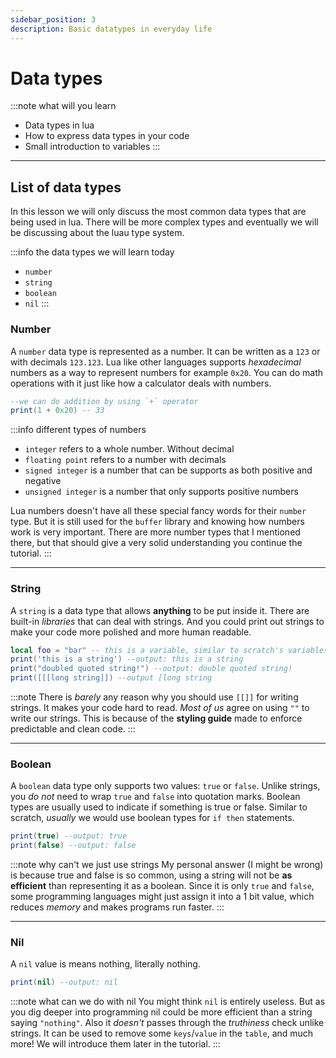 ```yaml
---
sidebar_position: 3
description: Basic datatypes in everyday life
---
```


# Data types
:::note what will you learn
- Data types in lua
- How to express data types in your code
- Small introduction to variables
:::

---

## List of data types
In this lesson we will only discuss the most common data types that are being used in lua. There will be more complex types and eventually we will be discussing about the luau type system.

:::info the data types we will learn today
- `number`
- `string`
- `boolean`
- `nil`
:::

### Number
A `number` data type is represented as a number. It can be written as a `123` or with decimals `123.123`. Lua like other languages supports *hexadecimal* numbers as a way to represent numbers for example `0x20`. You can do math operations with it just like how a calculator deals with numbers.
```lua
--we can do addition by using `+` operator
print(1 + 0x20) -- 33
```
:::info different types of numbers
- `integer` refers to a whole number. Without decimal
- `floating point` refers to a number with decimals
- `signed integer` is a number that can be supports as both positive and negative
- `unsigned integer` is a number that only supports positive numbers

Lua numbers doesn't have all these special fancy words for their `number` type. But it is still used for the `buffer` library and knowing how numbers work is very important. There are more number types that I mentioned there, but that should give a very solid understanding you continue the tutorial.
:::

---

### String
A `string` is a data type that allows **anything** to be put inside it. There are built-in *libraries* that can deal with strings. And you could print out strings to make your code more polished and more human readable.
```lua
local foo = "bar" -- this is a variable, similar to scratch's variables
print('this is a string') --output: this is a string
print("doubled quoted string!") --output: double quoted string!
print([[[long string]]) --output [long string
```
:::note
There is *barely* any reason why you should use `[[]]` for writing strings. It makes your code hard to read. *Most of us* agree on using `""` to write our strings. This is because of the **styling guide** made to enforce predictable and clean code.
:::

---

### Boolean
A `boolean` data type only supports two values: `true` or `false`. Unlike strings, you *do not* need to wrap `true` and `false` into quotation marks. Boolean types are usually used to indicate if something is true or false. Similar to scratch, *usually* we would use boolean types for `if then` statements.

```lua
print(true) --output: true
print(false) --output: false
```

:::note why can't we just use strings
My personal answer (I might be wrong) is because true and false is so common, using a string will not be **as efficient** than representing it as a boolean. Since it is only `true` and `false`, some programming languages might just assign it into a 1 bit value, which reduces *memory* and makes programs run faster.
:::

---

### Nil
A `nil` value is means nothing, literally nothing. 
```lua
print(nil) --output: nil
```
:::note what can we do with nil
You might think `nil` is entirely useless. But as you dig deeper into programming nil could be more efficient than a string saying `"nothing"`. Also it *doesn't* passes through the *truthiness* check unlike strings. It can be used to remove some `keys`/`value` in the `table`, and much more! We will introduce them later in the tutorial.
:::
